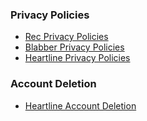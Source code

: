 ### Privacy Policies

- [Rec Privacy Policies](apps/rec/index.md)
- [Blabber Privacy Policies](apps/blabber/index.md)
- [Heartline Privacy Policies](apps/heartline/index.md)
  

### Account Deletion
- [Heartline Account Deletion](apps/heartline/account-deletion.md)

